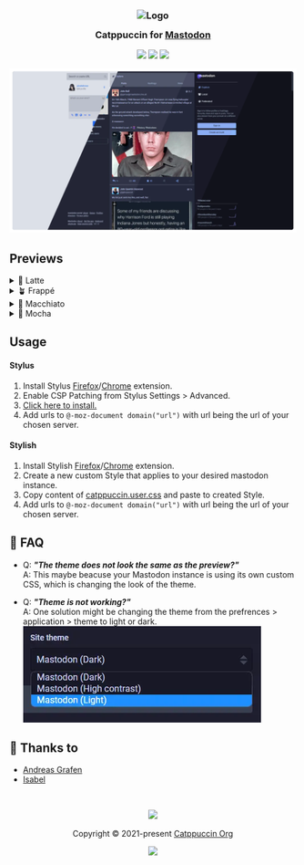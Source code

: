 <h3 align="center">
	<img src="https://raw.githubusercontent.com/catppuccin/catppuccin/main/assets/logos/exports/1544x1544_circle.png" width="100" alt="Logo"/><br/>
	<img src="https://raw.githubusercontent.com/catppuccin/catppuccin/main/assets/misc/transparent.png" height="30" width="0px"/>
	Catppuccin for <a href="https://github.com/mastodon/mastodon">Mastodon</a>
	<img src="https://raw.githubusercontent.com/catppuccin/catppuccin/main/assets/misc/transparent.png" height="30" width="0px"/>
</h3>

<p align="center">
	<a href="https://github.com/catppuccin/mastodon/stargazers"><img src="https://img.shields.io/github/stars/catppuccin/mastodon?colorA=363a4f&colorB=b7bdf8&style=for-the-badge"></a>
	<a href="https://github.com/catppuccin/mastodon/issues"><img src="https://img.shields.io/github/issues/catppuccin/mastodon?colorA=363a4f&colorB=f5a97f&style=for-the-badge"></a>
	<a href="https://github.com/catppuccin/mastodon/contributors"><img src="https://img.shields.io/github/contributors/catppuccin/mastodon?colorA=363a4f&colorB=a6da95&style=for-the-badge"></a>
</p>

<p align="center">
  <img src="assets/preview.webp"/>
</p>

## Previews

<details>
<summary>🌻 Latte</summary>
<img src="assets/latte.webp"/>
</details>
<details>
<summary>🪴 Frappé</summary>
<img src="assets/frappe.webp"/>
</details>
<details>
<summary>🌺 Macchiato</summary>
<img src="assets/macchiato.webp"/>
</details>
<details>
<summary>🌿 Mocha</summary>
<img src="assets/mocha.webp"/>
</details>

## Usage

#### Stylus
1. Install Stylus [Firefox](https://addons.mozilla.org/en-GB/firefox/addon/styl-us/)/[Chrome](https://chrome.google.com/webstore/detail/stylus/clngdbkpkpeebahjckkjfobafhncgmne) extension.
2. Enable CSP Patching from Stylus Settings > Advanced.
3. [Click here to install.](dist/catppuccin.user.css?raw=1)
4. Add urls to ```@-moz-document domain("url")``` with url being the url of your chosen server.
#### Stylish
1. Install Stylish [Firefox](https://addons.mozilla.org/en-GB/firefox/addon/stylish/)/[Chrome](https://chrome.google.com/webstore/detail/stylish-custom-themes-for/fjnbnpbmkenffdnngjfgmeleoegfcffe) extension.
2. Create a new custom Style that applies to your desired mastodon instance.
3. Copy content of [catppuccin.user.css](dist/catppuccin.user.css?raw=1) and paste to created Style.
4. Add urls to ```@-moz-document domain("url")``` with url being the url of your chosen server.

## 🙋 FAQ

-	Q: **_"The theme does not look the same as the preview?"_**\
	A: This maybe beacuse your Mastodon instance is using its own custom CSS, which is changing the look of the theme.

-	Q: **_"Theme is not working?"_**\
  A: One solution might be changing the theme from the prefrences > application > theme to light or dark. ![image](assets/help-theme.webp)

## 💝 Thanks to

- [Andreas Grafen](https://github.com/andreasgrafen)
- [Isabel](https://github.com/isabelroses)

&nbsp;

<p align="center">
	<img src="https://raw.githubusercontent.com/catppuccin/catppuccin/main/assets/footers/gray0_ctp_on_line.svg?sanitize=true" />
</p>

<p align="center">
	Copyright &copy; 2021-present <a href="https://github.com/catppuccin" target="_blank">Catppuccin Org</a>
</p>

<p align="center">
	<a href="https://github.com/catppuccin/catppuccin/blob/main/LICENSE"><img src="https://img.shields.io/static/v1.svg?style=for-the-badge&label=License&message=MIT&logoColor=d9e0ee&colorA=363a4f&colorB=b7bdf8"/></a>
</p>

